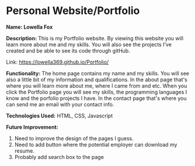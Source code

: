 # Personal Website/Portfolio

**Name: Lowella Fox**

**Description:** This is my Portfolio website. By viewing this website you will learn more about me and my skills.  You will also see the projects I've created and be able to see its code through gitHub.

Link: https://lowella369.github.io/Portfolio/

**Functionality:** The home page contains my name and my skills. You will see also a little bit of my information and qualifications.  In the about page that's where you will learn more about me, where I came from and etc. When you click the Portfolio page you will see my skills, the programming languages I know and the porfolio projects I have.  In the contact page that's where you can send me an email with your contact info.

**Technologies Used:** HTML, CSS, Javascript 

**Future Improvement:**

1. Need to improve the design of the pages I guess.
2. Need to add button where the potential employer can download my resume.
3. Probably add search box to the page
